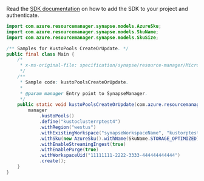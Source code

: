 Read the [SDK documentation](https://github.com/Azure/azure-sdk-for-java/blob/azure-resourcemanager-synapse_1.0.0-beta.6/sdk/synapse/azure-resourcemanager-synapse/README.md) on how to add the SDK to your project and authenticate.

```java
import com.azure.resourcemanager.synapse.models.AzureSku;
import com.azure.resourcemanager.synapse.models.SkuName;
import com.azure.resourcemanager.synapse.models.SkuSize;

/** Samples for KustoPools CreateOrUpdate. */
public final class Main {
    /*
     * x-ms-original-file: specification/synapse/resource-manager/Microsoft.Synapse/preview/2021-06-01-preview/examples/KustoPoolsCreateOrUpdate.json
     */
    /**
     * Sample code: kustoPoolsCreateOrUpdate.
     *
     * @param manager Entry point to SynapseManager.
     */
    public static void kustoPoolsCreateOrUpdate(com.azure.resourcemanager.synapse.SynapseManager manager) {
        manager
            .kustoPools()
            .define("kustoclusterrptest4")
            .withRegion("westus")
            .withExistingWorkspace("synapseWorkspaceName", "kustorptest")
            .withSku(new AzureSku().withName(SkuName.STORAGE_OPTIMIZED).withCapacity(2).withSize(SkuSize.MEDIUM))
            .withEnableStreamingIngest(true)
            .withEnablePurge(true)
            .withWorkspaceUid("11111111-2222-3333-444444444444")
            .create();
    }
}
```
